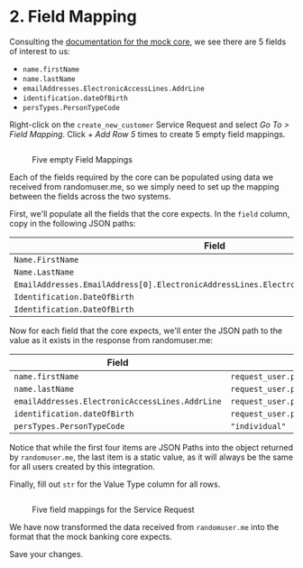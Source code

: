 # 2. Field Mapping

Consulting the [documentation for the mock core](https://glyue.docs.sandboxbanking.com/\~/changes/sRNNcOmmdTZIw2Ha7IFP/miscellaneous/sandbox-mock-core/dna-style-fields), we see there are 5 fields of interest to us:

* `name.firstName`
* `name.lastName`
* `emailAddresses.ElectronicAccessLines.AddrLine`
* `identification.dateOfBirth`
* `persTypes.PersonTypeCode`

Right-click on the `create_new_customer` Service Request and select _Go To > Field Mapping_. Click _+ Add Row 5_ times to create 5 empty field mappings.

<figure><img src="../../.gitbook/assets/Screenshot 2024-09-03 at 12.36.35 PM.png" alt=""><figcaption><p>Five empty Field Mappings</p></figcaption></figure>

Each of the fields required by the core can be populated using data we received from randomuser.me, so we simply need to set up the mapping between the fields across the two systems.

First, we'll populate all the fields that the core expects. In the `field` column, copy in the following JSON paths:

| Field                                                                                     |
| ----------------------------------------------------------------------------------------- |
| `Name.FirstName`                                                                          |
| `Name.LastName`                                                                           |
| `EmailAddresses.EmailAddress[0].ElectronicAddressLines.ElectronicAddressLine[0].AddrLine` |
| `Identification.DateOfBirth`                                                              |
| `Identification.DateOfBirth`                                                              |

Now for each field that the core expects, we'll enter the JSON path to the value as it exists in the response from randomuser.me:

| Field                                           | Value                                        |
| ----------------------------------------------- | -------------------------------------------- |
| `name.firstName`                                | `request_user.payload.results[0].name.first` |
| `name.lastName`                                 | `request_user.payload.results[0].name.last`  |
| `emailAddresses.ElectronicAccessLines.AddrLine` | `request_user.payload.results[0].email`      |
| `identification.dateOfBirth`                    | `request_user.payload.results[0].dob.date`   |
| `persTypes.PersonTypeCode`                      | `"individual"`                               |

Notice that while the first four items are JSON Paths into the object returned by `randomuser.me`, the last item is a static value, as it will always be the same for all users created by this integration.

Finally, fill out `str` for the Value Type column for all rows.

<figure><img src="../../.gitbook/assets/Screenshot 2024-09-03 at 12.40.27 PM.png" alt=""><figcaption><p>Five field mappings for the Service Request</p></figcaption></figure>

We have now transformed the data received from `randomuser.me` into the format that the mock banking core expects.&#x20;

Save your changes.

